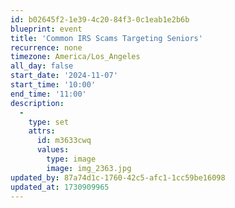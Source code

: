 ```yaml
---
id: b02645f2-1e39-4c20-84f3-0c1eab1e2b6b
blueprint: event
title: 'Common IRS Scams Targeting Seniors'
recurrence: none
timezone: America/Los_Angeles
all_day: false
start_date: '2024-11-07'
start_time: '10:00'
end_time: '11:00'
description:
  -
    type: set
    attrs:
      id: m3633cwq
      values:
        type: image
        image: img_2363.jpg
updated_by: 87a74d1c-1760-42c5-afc1-1cc59be16098
updated_at: 1730909965
---
```

